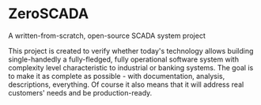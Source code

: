 # ZeroSCADA
A written-from-scratch, open-source SCADA system project

This project is created to verify whether today's technology allows building single-handedly a fully-fledged, fully operational software system with complexity level characteristic to industrial or banking systems.
The goal is to make it as complete as possible - with documentation, analysis, descriptions, everything.
Of course it also means that it will address real customers' needs and be production-ready.
